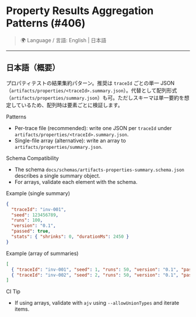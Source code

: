 # Property Results Aggregation Patterns (#406)

> 🌍 Language / 言語: English | 日本語

---

## 日本語（概要）

プロパティテストの結果集約パターン。推奨は `traceId` ごとの単一 JSON（`artifacts/properties/<traceId>.summary.json`）。代替として配列形式（`artifacts/properties/summary.json`）も可。ただしスキーマは単一要約を想定しているため、配列時は要素ごとに検証します。

Patterns
- Per-trace file (recommended): write one JSON per `traceId` under `artifacts/properties/<traceId>.summary.json`.
- Single-file array (alternative): write an array to `artifacts/properties/summary.json`.

Schema Compatibility
- The schema `docs/schemas/artifacts-properties-summary.schema.json` describes a single summary object.
- For arrays, validate each element with the schema.

Example (single summary)
```json
{
  "traceId": "inv-001",
  "seed": 123456789,
  "runs": 100,
  "version": "0.1",
  "passed": true,
  "stats": { "shrinks": 0, "durationMs": 2450 }
}
```

Example (array of summaries)
```json
[
  { "traceId": "inv-001", "seed": 1, "runs": 50, "version": "0.1", "passed": true },
  { "traceId": "inv-002", "seed": 2, "runs": 50, "version": "0.1", "passed": false }
]
```

CI Tip
- If using arrays, validate with `ajv` using `--allowUnionTypes` and iterate items.
